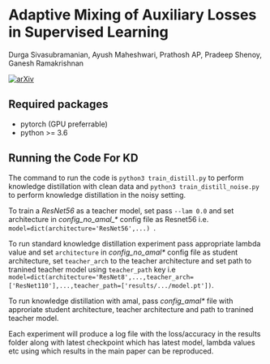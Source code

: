 # Adaptive Mixing of Auxiliary Losses in Supervised Learning
Durga Sivasubramanian, Ayush Maheshwari, Prathosh AP, Pradeep Shenoy, Ganesh Ramakrishnan

[![arXiv](https://img.shields.io/badge/arXiv-2106.02584-b31b1b.svg)](https://arxiv.org/abs/2202.03250)

## Required packages
- pytorch (GPU preferrable)
- python >= 3.6

## Running the Code For KD
The command to run the code is `python3 train_distill.py` to perform knowledge distillation with clean data and  `python3 train_distill_noise.py` to perform knowledge distillation in the noisy setting. </br>

To train a *ResNet56* as a teacher model, set pass `--lam 0.0` and set architecture in *config_no_amal_\** config file as Resnet56 i.e. `model=dict(architecture='ResNet56',...) `. </br>

To run standard knowledge distillation experiment pass appropriate lambda value and set `architecture` in *config_no_amal\** config file as student architecture, set `teacher_arch` to the teacher architecture and set path to tranined teacher model using `teacher_path` key i.e `model=dict(architecture='ResNet8',...,teacher_arch=['ResNet110'],...,teacher_path=['results/.../model.pt'])`. </br>

To run knowledge distillation with amal, pass *config_amal\** file  with approriate student architecture, teacher architecture and path to tranined teacher model.

Each experiment will produce a log file with the loss/accuracy in the results folder along with latest checkpoint which has latest model, lambda values etc using which results in the main paper can be reproduced.</br>

